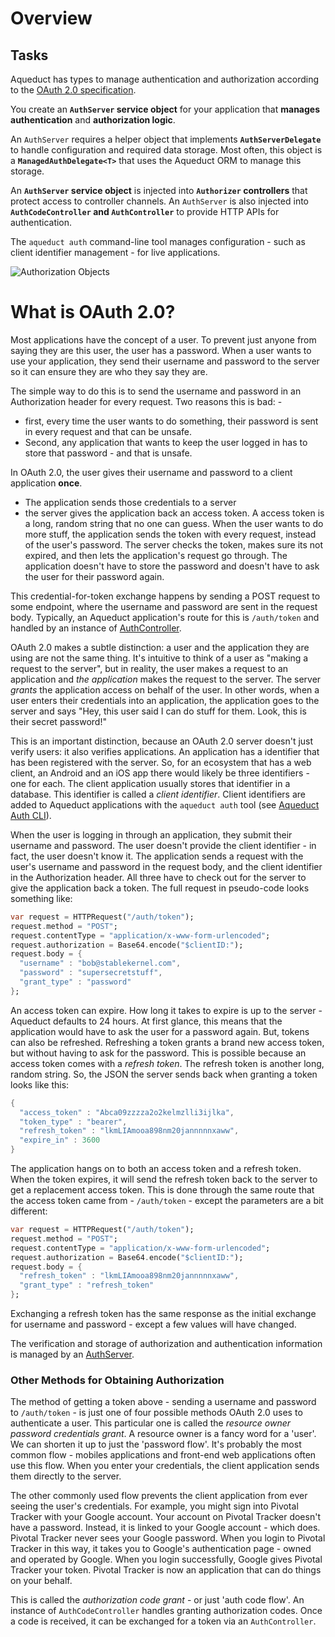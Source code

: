 # Overview

## Tasks

Aqueduct has types to manage authentication and authorization according to the  [OAuth 2.0 specification](https://tools.ietf.org/html/rfc6749).

You create an  **`AuthServer`  service object** for your application that **manages authentication** and **authorization logic**. 

An  `AuthServer`  requires a helper object that implements  **`AuthServerDelegate`**  to handle configuration and required data storage. Most often, this object is a  **`ManagedAuthDelegate<T>`**  that uses the Aqueduct ORM to manage this storage.

An  **`AuthServer`  service object** is injected into  **`Authorizer`  controllers** that protect access to controller channels. An  `AuthServer`  is also injected into  **`AuthCodeController`  and  `AuthController`**  to provide HTTP APIs for authentication.

The  `aqueduct auth`  command-line tool manages configuration - such as client identifier management - for live applications.

![Authorization Objects](https://aqueduct.io/docs/img/authobjects.png)



# What is OAuth 2.0?

Most applications have the concept of a user. To prevent just anyone from saying they are this user, the user has a password. When a user wants to use your application, they send their username and password to the server so it can ensure they are who they say they are.

The simple way to do this is to send the username and password in an Authorization header for every request. Two reasons this is bad: - 

- first, every time the user wants to do something, their password is sent in every request and that can be unsafe. 
- Second, any application that wants to keep the user logged in has to store that password - and that is unsafe.

In OAuth 2.0, the user gives their username and password to a client application **once**. 
- The application sends those credentials to a server
- the server gives the application back an access token. 
A access token is a long, random string that no one can guess. When the user wants to do more stuff, the application sends the token with every request, instead of the user's password. The server checks the token, makes sure its not expired, and then lets the application's request go through. The application doesn't have to store the password and doesn't have to ask the user for their password again.

This credential-for-token exchange happens by sending a POST request to some endpoint, where the username and password are sent in the request body. Typically, an Aqueduct application's route for this is  `/auth/token`  and handled by an instance of  [AuthController](https://aqueduct.io/docs/auth/controllers/).

OAuth 2.0 makes a subtle distinction: a user and the application they are using are not the same thing. It's intuitive to think of a user as "making a request to the server", but in reality, the user makes a request to an application and  _the application_  makes the request to the server. The server  _grants_  the application access on behalf of the user. In other words, when a user enters their credentials into an application, the application goes to the server and says "Hey, this user said I can do stuff for them. Look, this is their secret password!"

This is an important distinction, because an OAuth 2.0 server doesn't just verify users: it also verifies applications. An application has a identifier that has been registered with the server. So, for an ecosystem that has a web client, an Android and an iOS app there would likely be three identifiers - one for each. The client application usually stores that identifier in a database. This identifier is called a  _client identifier_. Client identifiers are added to Aqueduct applications with the  `aqueduct auth`  tool (see  [Aqueduct Auth CLI](https://aqueduct.io/docs/auth/cli/)).

When the user is logging in through an application, they submit their username and password. The user doesn't provide the client identifier - in fact, the user doesn't know it. The application sends a request with the user's username and password in the request body, and the client identifier in the Authorization header. All three have to check out for the server to give the application back a token. The full request in pseudo-code looks something like:


```dart
var request = HTTPRequest("/auth/token");
request.method = "POST";
request.contentType = "application/x-www-form-urlencoded";
request.authorization = Base64.encode("$clientID:");
request.body = {
  "username" : "bob@stablekernel.com",
  "password" : "supersecretstuff",
  "grant_type" : "password"
};
```

An access token can expire. How long it takes to expire is up to the server - Aqueduct defaults to 24 hours. At first glance, this means that the application would have to ask the user for a password again. But, tokens can also be refreshed. Refreshing a token grants a brand new access token, but without having to ask for the password. This is possible because an access token comes with a  _refresh token_. The refresh token is another long, random string. So, the JSON the server sends back when granting a token looks like this:

```dart
{
  "access_token" : "Abca09zzzza2o2kelmzlli3ijlka",
  "token_type" : "bearer",
  "refresh_token" : "lkmLIAmooa898nm20jannnnnxaww",
  "expire_in" : 3600
}
```

The application hangs on to both an access token and a refresh token. When the token expires, it will send the refresh token back to the server to get a replacement access token. This is done through the same route that the access token came from -  `/auth/token`  - except the parameters are a bit different:

```dart
var request = HTTPRequest("/auth/token");
request.method = "POST";
request.contentType = "application/x-www-form-urlencoded";
request.authorization = Base64.encode("$clientID:");
request.body = {
  "refresh_token" : "lkmLIAmooa898nm20jannnnnxaww",
  "grant_type" : "refresh_token"
};
```

Exchanging a refresh token has the same response as the initial exchange for username and password - except a few values will have changed.

The verification and storage of authorization and authentication information is managed by an  [AuthServer](https://aqueduct.io/docs/auth/server/).

### Other Methods for Obtaining Authorization

The method of getting a token above - sending a username and password to  `/auth/token`  - is just one of four possible methods OAuth 2.0 uses to authenticate a user. This particular one is called the  _resource owner password credentials grant_. A resource owner is a fancy word for a 'user'. We can shorten it up to just the 'password flow'. It's probably the most common flow - mobiles applications and front-end web applications often use this flow. When you enter your credentials, the client application sends them directly to the server.

The other commonly used flow prevents the client application from ever seeing the user's credentials. For example, you might sign into Pivotal Tracker with your Google account. Your account on Pivotal Tracker doesn't have a password. Instead, it is linked to your Google account - which does. Pivotal Tracker never sees your Google password. When you login to Pivotal Tracker in this way, it takes you to Google's authentication page - owned and operated by Google. When you login successfully, Google gives Pivotal Tracker your token. Pivotal Tracker is now an application that can do things on your behalf.

This is called the  _authorization code grant_  - or just 'auth code flow'. An instance of  `AuthCodeController`  handles granting authorization codes. Once a code is received, it can be exchanged for a token via an  `AuthController`.











<!--stackedit_data:
eyJoaXN0b3J5IjpbMTE2MTQ3OTE4NSwtNjI4NDAxODA3LDQzNj
ExMjQ3MF19
-->